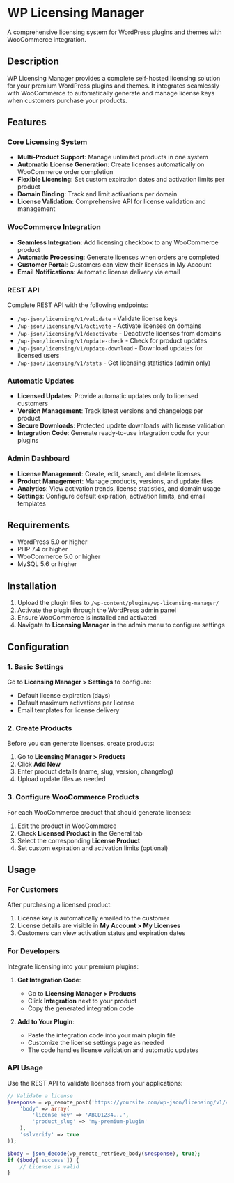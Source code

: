 # WP Licensing Manager

A comprehensive licensing system for WordPress plugins and themes with WooCommerce integration.

## Description

WP Licensing Manager provides a complete self-hosted licensing solution for your premium WordPress plugins and themes. It integrates seamlessly with WooCommerce to automatically generate and manage license keys when customers purchase your products.

## Features

### Core Licensing System
- **Multi-Product Support**: Manage unlimited products in one system
- **Automatic License Generation**: Create licenses automatically on WooCommerce order completion
- **Flexible Licensing**: Set custom expiration dates and activation limits per product
- **Domain Binding**: Track and limit activations per domain
- **License Validation**: Comprehensive API for license validation and management

### WooCommerce Integration
- **Seamless Integration**: Add licensing checkbox to any WooCommerce product
- **Automatic Processing**: Generate licenses when orders are completed
- **Customer Portal**: Customers can view their licenses in My Account
- **Email Notifications**: Automatic license delivery via email

### REST API
Complete REST API with the following endpoints:
- `/wp-json/licensing/v1/validate` - Validate license keys
- `/wp-json/licensing/v1/activate` - Activate licenses on domains
- `/wp-json/licensing/v1/deactivate` - Deactivate licenses from domains  
- `/wp-json/licensing/v1/update-check` - Check for product updates
- `/wp-json/licensing/v1/update-download` - Download updates for licensed users
- `/wp-json/licensing/v1/stats` - Get licensing statistics (admin only)

### Automatic Updates
- **Licensed Updates**: Provide automatic updates only to licensed customers
- **Version Management**: Track latest versions and changelogs per product
- **Secure Downloads**: Protected update downloads with license validation
- **Integration Code**: Generate ready-to-use integration code for your plugins

### Admin Dashboard
- **License Management**: Create, edit, search, and delete licenses
- **Product Management**: Manage products, versions, and update files
- **Analytics**: View activation trends, license statistics, and domain usage
- **Settings**: Configure default expiration, activation limits, and email templates

## Requirements

- WordPress 5.0 or higher
- PHP 7.4 or higher
- WooCommerce 5.0 or higher
- MySQL 5.6 or higher

## Installation

1. Upload the plugin files to `/wp-content/plugins/wp-licensing-manager/`
2. Activate the plugin through the WordPress admin panel
3. Ensure WooCommerce is installed and activated
4. Navigate to **Licensing Manager** in the admin menu to configure settings

## Configuration

### 1. Basic Settings
Go to **Licensing Manager > Settings** to configure:
- Default license expiration (days)
- Default maximum activations per license
- Email templates for license delivery

### 2. Create Products
Before you can generate licenses, create products:
1. Go to **Licensing Manager > Products**
2. Click **Add New**
3. Enter product details (name, slug, version, changelog)
4. Upload update files as needed

### 3. Configure WooCommerce Products
For each WooCommerce product that should generate licenses:
1. Edit the product in WooCommerce
2. Check **Licensed Product** in the General tab
3. Select the corresponding **License Product**
4. Set custom expiration and activation limits (optional)

## Usage

### For Customers
After purchasing a licensed product:
1. License key is automatically emailed to the customer
2. License details are visible in **My Account > My Licenses**
3. Customers can view activation status and expiration dates

### For Developers
Integrate licensing into your premium plugins:

1. **Get Integration Code**: 
   - Go to **Licensing Manager > Products**
   - Click **Integration** next to your product
   - Copy the generated integration code

2. **Add to Your Plugin**:
   - Paste the integration code into your main plugin file
   - Customize the license settings page as needed
   - The code handles license validation and automatic updates

### API Usage
Use the REST API to validate licenses from your applications:

```php
// Validate a license
$response = wp_remote_post('https://yoursite.com/wp-json/licensing/v1/validate', array(
    'body' => array(
        'license_key' => 'ABCD1234...',
        'product_slug' => 'my-premium-plugin'
    ),
    'sslverify' => true
));

$body = json_decode(wp_remote_retrieve_body($response), true);
if ($body['success']) {
    // License is valid
}
